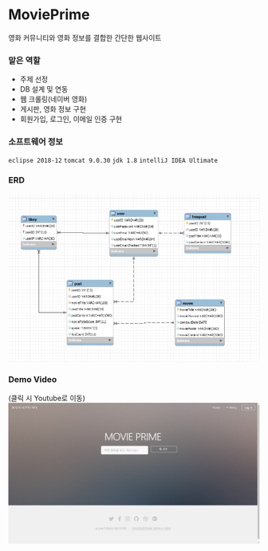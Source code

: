 MoviePrime
=====
영화 커뮤니티와 영화 정보를 결합한 간단한 웹사이트

### 맡은 역할
- 주제 선정
- DB 설계 및 연동
- 웹 크롤링(네이버 영화)
- 게시판, 영화 정보 구현
- 회원가입, 로그인, 이메일 인증 구현

### 소프트웨어 정보
`eclipse 2018-12` `tomcat 9.0.30` `jdk 1.8` `intelliJ IDEA Ultimate`

### ERD
![ERD](./img/ERD.png)

### Demo Video 
(클릭 시 Youtube로 이동)
[![Demo Video](./img/index.png)](https://youtu.be/d6vUGeLbq0w?t=3)
